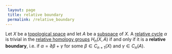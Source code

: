 ```yaml
---
 layout: page
 title: relative boundary
 permalink: /relative_boundary
---
```

Let $X$ be a [topological space](https://defsmath.github.io/DefsMath/topological_space) and let $A$ be a [subspace](https://defsmath.github.io/DefsMath/subspace_topology) of $X$. A [relative cycle](https://defsmath.github.io/DefsMath/relative_cycle) $\alpha$ is trivial in the [relative homology groups](https://defsmath.github.io/DefsMath/relative_homology_groups) $H_n(X,A)$ if and only if it is a **relative boundary**, i.e. if $\alpha = \partial\beta + \gamma$ for some $\beta\in C_{n+1}(X)$ and $\gamma\in C_n(A)$.

